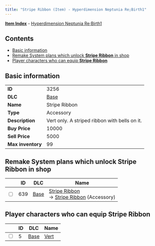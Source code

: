 ```yaml
---
title: "Stripe Ribbon (Item) - Hyperdimension Neptunia Re;Birth1"
---
```


[**Item Index**](/neptunia/rb1/item/index.html) - [Hyperdimension Neptunia Re;Birth1](/neptunia/rb1)

## Contents

- [Basic information](#basic-information)
- [Remake System plans which unlock **Stripe Ribbon** in shop](#remake-system-plans-which-unlock-stripe-ribbon-in-shop)
- [Player characters who can equip **Stripe Ribbon**](#player-characters-who-can-equip-stripe-ribbon)

## Basic information

|   |   |
| -- | -- |
| **ID** | 3256 |
| **DLC** | [Base](/neptunia/rb1/dlc/1-base.html) |
| **Name** | Stripe Ribbon |
| **Type** | Accessory |
| **Description** | Vert only. A striped ribbon with bells on it. |
| **Buy Price** | 10000 |
| **Sell Price** | 5000 |
| **Max inventory** | 99 |

## Remake System plans which unlock **Stripe Ribbon** in shop

|    | ID | DLC | Name |
| -- | -- | --- | ---- |
| <input type="checkbox" id="rb1-remake-1-639" class="trackbox" /> | 639 | [Base](/neptunia/rb1/dlc/1-base.html) | [Stripe Ribbon](/neptunia/rb1/remake/1-639-stripe-ribbon.html)<br />→ [Stripe Ribbon](/neptunia/rb1/item/1-3256-stripe-ribbon.html) (Accessory) |

## Player characters who can equip **Stripe Ribbon**

|    | ID | DLC | Name |
| -- | -- | --- | ---- |
| <input type="checkbox" id="rb1-player-1-5" class="trackbox" /> | 5 | [Base](/neptunia/rb1/dlc/1-base.html) | [Vert](/neptunia/rb1/player/1-5-vert.html) |